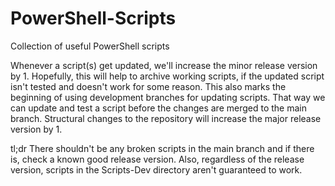 # PowerShell-Scripts
Collection of useful PowerShell scripts

Whenever a script(s) get updated, we'll increase the minor release version by 1. Hopefully, this will help to archive working scripts, if the updated script isn't tested and doesn't work for some reason. This also marks the beginning of using development branches for updating scripts. That way we can update and test a script before the changes are merged to the main branch. Structural changes to the repository will increase the major release version by 1.

tl;dr
There shouldn't be any broken scripts in the main branch and if there is, check a known good release version. Also, regardless of the release version, scripts in the Scripts-Dev directory aren't guaranteed to work.
